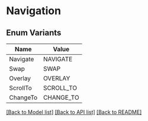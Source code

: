 # Navigation

## Enum Variants

| Name | Value |
|---- | -----|
| Navigate | NAVIGATE |
| Swap | SWAP |
| Overlay | OVERLAY |
| ScrollTo | SCROLL_TO |
| ChangeTo | CHANGE_TO |


[[Back to Model list]](../README.md#documentation-for-models) [[Back to API list]](../README.md#documentation-for-api-endpoints) [[Back to README]](../README.md)



